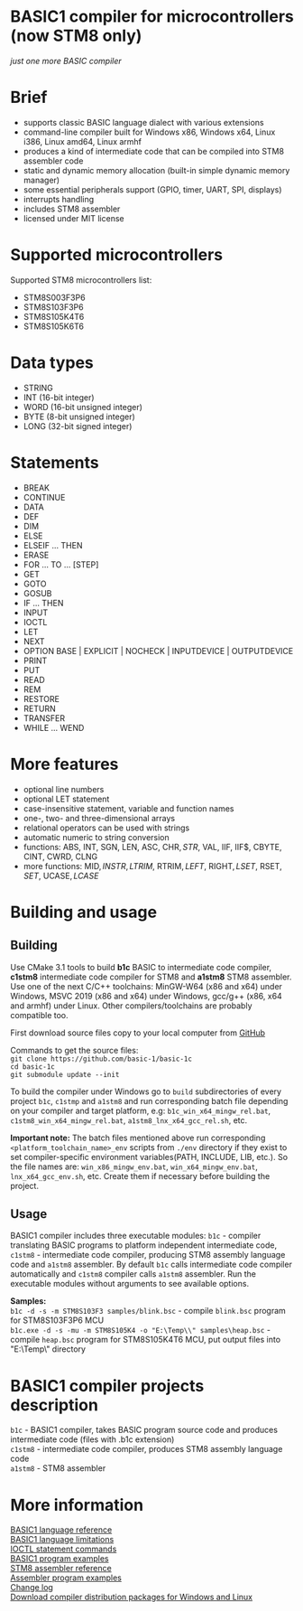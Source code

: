 # BASIC1 compiler for microcontrollers (now STM8 only)  
  
*just one more BASIC compiler*  
  
# Brief  
  
- supports classic BASIC language dialect with various extensions  
- command-line compiler built for Windows x86, Windows x64, Linux i386, Linux amd64, Linux armhf  
- produces a kind of intermediate code that can be compiled into STM8 assembler code  
- static and dynamic memory allocation (built-in simple dynamic memory manager)  
- some essential peripherals support (GPIO, timer, UART, SPI, displays)  
- interrupts handling  
- includes STM8 assembler  
- licensed under MIT license  
  
# Supported microcontrollers
  
Supported STM8 microcontrollers list:  
  
- STM8S003F3P6  
- STM8S103F3P6  
- STM8S105K4T6  
- STM8S105K6T6  
  
# Data types  
  
- STRING  
- INT (16-bit integer)  
- WORD (16-bit unsigned integer)  
- BYTE (8-bit unsigned integer)  
- LONG (32-bit signed integer)  
  
# Statements  
  
- BREAK  
- CONTINUE  
- DATA  
- DEF  
- DIM  
- ELSE  
- ELSEIF ... THEN  
- ERASE  
- FOR ... TO ... \[STEP\]  
- GET  
- GOTO  
- GOSUB  
- IF ... THEN  
- INPUT  
- IOCTL  
- LET  
- NEXT  
- OPTION BASE | EXPLICIT | NOCHECK | INPUTDEVICE | OUTPUTDEVICE  
- PRINT  
- PUT  
- READ  
- REM  
- RESTORE  
- RETURN  
- TRANSFER  
- WHILE ... WEND  
  
# More features  
  
- optional line numbers  
- optional LET statement  
- case-insensitive statement, variable and function names  
- one-, two- and three-dimensional arrays  
- relational operators can be used with strings  
- automatic numeric to string conversion  
- functions: ABS, INT, SGN, LEN, ASC, CHR$, STR$, VAL, IIF, IIF$, CBYTE, CINT, CWRD, CLNG  
- more functions: MID$, INSTR, LTRIM$, RTRIM$, LEFT$, RIGHT$, LSET$, RSET$, SET$, UCASE$, LCASE$  

# Building and usage  
  
## Building  
  
Use CMake 3.1 tools to build **b1c** BASIC to intermediate code compiler, **c1stm8** intermediate code compiler for STM8 and **a1stm8** STM8 assembler. Use one of the next C/C++ toolchains: MinGW-W64 (x86 and x64) under Windows, MSVC 2019 (x86 and x64) under Windows, gcc/g++ (x86, x64 and armhf) under Linux. Other compilers/toolchains are probably compatible too.  
  
First download source files copy to your local computer from [GitHub](https://github.com/basic-1/basic-1c)  
  
Commands to get the source files:  
`git clone https://github.com/basic-1/basic-1c`  
`cd basic-1c`  
`git submodule update --init`  
  
To build the compiler under Windows go to `build` subdirectories of every project `b1c`, `c1stmp` and `a1stm8` and run corresponding batch file depending on your compiler and target platform, e.g: `b1c_win_x64_mingw_rel.bat`, `c1stm8_win_x64_mingw_rel.bat`, `a1stm8_lnx_x64_gcc_rel.sh`, etc.  
  
**Important note:** The batch files mentioned above run corresponding `<platform_toolchain_name>_env` scripts from `./env` directory if they exist to set compiler-specific environment variables(PATH, INCLUDE, LIB, etc.). So the file names are: `win_x86_mingw_env.bat`, `win_x64_mingw_env.bat`, `lnx_x64_gcc_env.sh`, etc. Create them if necessary before building the project.  
  
## Usage  
  
BASIC1 compiler includes three executable modules: `b1c` - compiler translating BASIC programs to platform independent intermediate code, `c1stm8` - intermediate code compiler, producing STM8 assembly language code and `a1stm8` assembler. By default `b1c` calls intermediate code compiler automatically and `c1stm8` compiler calls `a1stm8` assembler. Run the executable modules without arguments to see available options.  
  
**Samples:**  
`b1c -d -s -m STM8S103F3 samples/blink.bsc` - compile `blink.bsc` program for STM8S103F3P6 MCU  
`b1c.exe -d -s -mu -m STM8S105K4 -o "E:\Temp\\" samples\heap.bsc` - compile `heap.bsc` program for STM8S105K4T6 MCU, put output files into "E:\Temp\\" directory  
  
# BASIC1 compiler projects description  
  
`b1c` - BASIC1 compiler, takes BASIC program source code and produces intermediate code (files with .b1c extension)  
`c1stm8` - intermediate code compiler, produces STM8 assembly language code  
`a1stm8` - STM8 assembler  
  
# More information  
  
[BASIC1 language reference](./b1c/docs/reference.md)  
[BASIC1 language limitations](./b1c/docs/limits.md)  
[IOCTL statement commands](./b1c/docs/ioctl.md)  
[BASIC1 program examples](./b1c/docs/samples)  
[STM8 assembler reference](./a1stm8/docs/reference.md)  
[Assembler program examples](./a1stm8/docs/samples)  
[Change log](./common/docs/changelog)  
[Download compiler distribution packages for Windows and Linux](https://github.com/basic-1/basic-1c/releases)  
